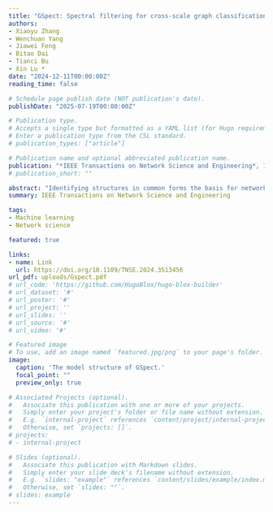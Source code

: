 ```yaml
---
title: "GSpect: Spectral filtering for cross-scale graph classification"
authors:
- Xiaoyu Zhang
- Wenchuan Yang
- Jiawei Feng
- Bitao Dai
- Tianci Bu
- Xin Lu *
date: "2024-12-11T00:00:00Z"
reading_time: false

# Schedule page publish date (NOT publication's date).
publishDate: "2025-07-19T00:00:00Z"

# Publication type.
# Accepts a single type but formatted as a YAML list (for Hugo requirements).
# Enter a publication type from the CSL standard.
# publication_types: ["article"]

# Publication name and optional abbreviated publication name.
publication: "*IEEE Transactions on Network Science and Engineering*, 12(1), 547-558, doi: 10.1109/TNSE.2024.3513456"
# publication_short: ""

abstract: "Identifying structures in common forms the basis for networked systems design and optimization. However, real structures represented by graphs are often of varying sizes, leading to the low accuracy of traditional graph classification methods. These graphs are called cross-scale graphs. To overcome this limitation, in this study, we propose GSpect, an advanced spectral graph filtering model for cross-scale graph classification tasks. Compared with other methods, we use graph wavelet neural networks for the convolution layer of the model, which aggregates multi-scale messages to generate graph representations. We design a spectral-pooling layer which aggregates nodes to one node to reduce the cross-scale graphs to the same size. We collect and construct the cross-scale benchmark data set, MSG (Multi Scale Graphs). Experiments reveal that, on open data sets, GSpect improves the performance of classification accuracy by 1.62% on average, and for a maximum of 3.33% on PROTEINS. On MSG, GSpect improves the performance of classification accuracy by 13.38% on average. GSpect fills the gap in cross-scale graph classification studies and has potential to provide assistance in application research like diagnosis of brain disease by predicting the brain network's label and developing new drugs with molecular structures learned from their counterparts in other systems."
summary: IEEE Transactions on Network Science and Engineering

tags:
- Machine learning
- Network science

featured: true

links:
- name: Link
  url: https://doi.org/10.1109/TNSE.2024.3513456
url_pdf: uploads/Gspect.pdf
# url_code: 'https://github.com/HugoBlox/hugo-blox-builder'
# url_dataset: '#'
# url_poster: '#'
# url_project: ''
# url_slides: ''
# url_source: '#'
# url_video: '#'

# Featured image
# To use, add an image named `featured.jpg/png` to your page's folder. 
image:
  caption: 'The model structure of GSpect.'
  focal_point: ""
  preview_only: true

# Associated Projects (optional).
#   Associate this publication with one or more of your projects.
#   Simply enter your project's folder or file name without extension.
#   E.g. `internal-project` references `content/project/internal-project/index.md`.
#   Otherwise, set `projects: []`.
# projects:
# - internal-project

# Slides (optional).
#   Associate this publication with Markdown slides.
#   Simply enter your slide deck's filename without extension.
#   E.g. `slides: "example"` references `content/slides/example/index.md`.
#   Otherwise, set `slides: ""`.
# slides: example
---
```

<!-- 
This work is driven by the results in my [previous paper](/publication/conference-paper/) on LLMs.

{{% callout note %}}
Create your slides in Markdown - click the *Slides* button to check out the example.
{{% /callout %}}

Add the publication's **full text** or **supplementary notes** here. You can use rich formatting such as including [code, math, and images](https://docs.hugoblox.com/content/writing-markdown-latex/). -->
